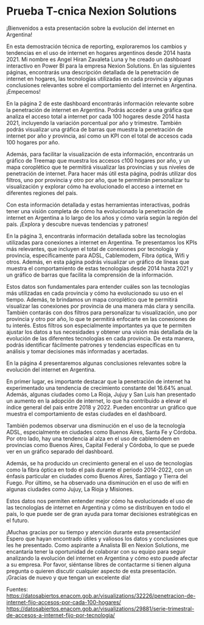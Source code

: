 # Prueba T-cnica Nexion Solutions

¡Bienvenidos a esta presentación sobre la evolución del internet en Argentina! 

En esta demostración técnica de reporting, exploraremos los cambios y tendencias en el uso de internet en hogares argentinos desde 2014 hasta 2021. Mi nombre es Angel Hiran Zavaleta Luna y he creado un dashboard interactivo en Power BI para la empresa Nexion Solutions. En las siguientes páginas, encontrarás una descripción detallada de la penetración de internet en hogares, las tecnologías utilizadas en cada provincia y algunas conclusiones relevantes sobre el comportamiento del internet en Argentina. ¡Empecemos!

En la página 2 de este dashboard encontrarás información relevante sobre la penetración de internet en Argentina. Podrás acceder a una gráfica que analiza el acceso total a internet por cada 100 hogares desde 2014 hasta 2021, incluyendo la variación porcentual por año y trimestre. También podrás visualizar una gráfica de barras que muestra la penetración de internet por año y provincia, así como un KPI con el total de accesos cada 100 hogares por año.

Además, para facilitar la visualización de esta información, encontrarás un gráfico de Treemap que muestra los accesos c100 hogares por año, y un mapa coroplético que te permitirá visualizar las provincias y sus niveles de penetración de internet. Para hacer más útil esta página, podrás utilizar dos filtros, uno por provincia y otro por año, que te permitirán personalizar tu visualización y explorar cómo ha evolucionado el acceso a internet en diferentes regiones del país.

Con esta información detallada y estas herramientas interactivas, podrás tener una visión completa de cómo ha evolucionado la penetración de internet en Argentina a lo largo de los años y cómo varía según la región del país. ¡Explora y descubre nuevas tendencias y patrones!

En la página 3, encontrarás información detallada sobre las tecnologías utilizadas para conexiones a internet en Argentina. Te presentamos los KPIs más relevantes, que incluyen el total de conexiones por tecnología y provincia, específicamente para ADSL, Cablemodem, Fibra óptica, Wifi y otros. Además, en esta página podrás visualizar un gráfico de líneas que muestra el comportamiento de estas tecnologías desde 2014 hasta 2021 y un gráfico de barras que facilita la comprensión de la información.

Estos datos son fundamentales para entender cuáles son las tecnologías más utilizadas en cada provincia y cómo ha evolucionado su uso en el tiempo. Además, te brindamos un mapa coroplético que te permitirá visualizar las conexiones por provincia de una manera más clara y sencilla. También contarás con dos filtros para personalizar tu visualización, uno por provincia y otro por año, lo que te permitirá enfocarte en las conexiones de tu interés.
Estos filtros son especialmente importantes ya que te permiten ajustar los datos a tus necesidades y obtener una visión más detallada de la evolución de las diferentes tecnologías en cada provincia. De esta manera, podrás identificar fácilmente patrones y tendencias específicas en tu análisis y tomar decisiones más informadas y acertadas.

En la página 4 presentaremos algunas conclusiones relevantes sobre la evolución del internet en Argentina. 

En primer lugar, es importante destacar que la penetración de internet ha experimentado una tendencia de crecimiento constante del 16.64% anual. Además, algunas ciudades como La Rioja, Jujuy y San Luis han presentado un aumento en la adopción de internet, lo que ha contribuido a elevar el índice general del país entre 2018 y 2022. Pueden encontrar un gráfico que muestra el comportamiento de estas ciudades en el dashboard.

También podemos observar una disminución en el uso de la tecnología ADSL, especialmente en ciudades como Buenos Aires, Santa Fe y Córdoba. Por otro lado, hay una tendencia al alza en el uso de cablemódem en provincias como Buenos Aires, Capital Federal y Córdoba, lo que se puede ver en un gráfico separado del dashboard.

Además, se ha producido un crecimiento general en el uso de tecnologías como la fibra óptica en todo el país durante el periodo 2014-2022, con un énfasis particular en ciudades como Buenos Aires, Santiago y Tierra del Fuego. Por último, se ha observado una disminución en el uso de wifi en algunas ciudades como Jujuy, La Rioja y Misiones.

Estos datos nos permiten entender mejor cómo ha evolucionado el uso de las tecnologías de internet en Argentina y cómo se distribuyen en todo el país, lo que puede ser de gran ayuda para tomar decisiones estratégicas en el futuro.

¡Muchas gracias por su tiempo y atención durante esta presentación! Espero que hayan encontrado útiles y valiosos los datos y conclusiones que les he presentado. Como aspirante a Analista BI en Nexion Solutions, me encantaría tener la oportunidad de colaborar con su equipo para seguir analizando la evolución del internet en Argentina y cómo esto puede afectar a su empresa. 
Por favor, siéntanse libres de contactarme si tienen alguna pregunta o quieren discutir cualquier aspecto de esta presentación. ¡Gracias de nuevo y que tengan un excelente día!

Fuentes: 
https://datosabiertos.enacom.gob.ar/visualizations/32226/penetracion-de-internet-fijo-accesos-por-cada-100-hogares/
https://datosabiertos.enacom.gob.ar/visualizations/29881/serie-trimestral-de-accesos-a-internet-fijo-por-tecnologia/
